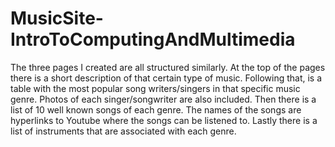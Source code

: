 # MusicSite-IntroToComputingAndMultimedia

The three pages I created are all structured similarly. At the top of the pages there is a short description of that certain type of music. Following that, is a table with the most popular song writers/singers in that specific music genre. Photos of each singer/songwriter are also included. Then there is a list of 10 well known songs of each genre. The names of the songs are hyperlinks to Youtube where the songs can be listened to. Lastly there is a list of instruments that are associated with each genre.  

